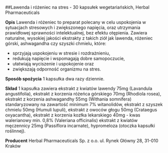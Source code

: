 ##Lawenda i różeniec na stres - 30 kapsułek wegetariańskich, Herbal Pharmaceuticals

**Opis** Lawenda i różeniec to preparat polecany w celu uspokojenia w sytuacjach stresowych i zwiększonego napięcia, oraz utrzymania prawidłowej sprawności intelektualnej, bez efektu otępienia. Zawiera naturalne, wysokiej jakości ekstrakty z takich ziół jak lawenda, różeniec górski, ashwagandha czy szyszki chmielu, które:
- sprzyjają uspokojeniu w stresie i rozdrażnieniu,
- redukują napięcie i wspomagają dobre samopoczucie,
- ułatwiają wyciszenie i uspokojenie oraz
- zwiększają odporność organizmu na stres.

**Sposób spożycia** 1 kapsułka dwa razy dziennie. 

**Skład** 1 kapsułka zawiera ekstrakt z kwiatów lawendy 75mg (Lavandula angustifolia), ekstrakt z korzenia różeńca górskiego 70mg (Rhodiola rosea), ekstrakt z korzenia ashwagandhy 55mg (Withania somnifera) standaryzowany na zawartość minimum 7% witanolidów, ekstrakt z szyszek chmielu 50mg (Humuli lupuli), ekstrakt z owoców głogu 50mg (Crataegus oxyacantha), ekstrakt z korzenia kozłka lekarskiego 40mg - kwas walerianowy min. 0,8% (Valeriana officinalis) ekstrakt z kwiatów męczennicy 25mg (Passiflora incarnate), hypromeloza (otoczka kapsułki roślinnej).

**Producent** Herbal Pharmaceuticals Sp. z o.o. 
ul. Rynek Główny 28, 31-010 Kraków